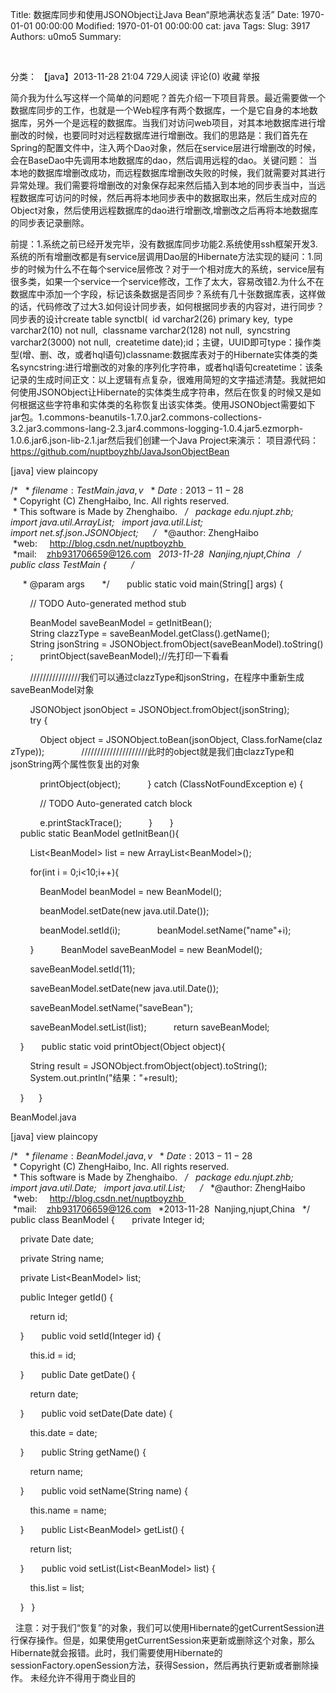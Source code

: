 Title: 数据库同步和使用JSONObject让Java Bean“原地满状态复活”
Date: 1970-01-01 00:00:00
Modified: 1970-01-01 00:00:00
cat: java
Tags: 
Slug: 3917
Authors: u0mo5 
Summary: 


 
 

分类： 【java】2013-11-28 21:04 729人阅读 评论(0) 收藏 举报

简介我为什么写这样一个简单的问题呢？首先介绍一下项目背景。最近需要做一个数据库同步的工作，也就是一个Web程序有两个数据库，一个是它自身的本地数据库，另外一个是远程的数据库。当我们对访问web项目，对其本地数据库进行增删改的时候，也要同时对远程数据库进行增删改。我们的思路是：我们首先在Spring的配置文件中，注入两个Dao对象，然后在service层进行增删改的时候，会在BaseDao中先调用本地数据库的dao，然后调用远程的dao。关键问题：
当本地的数据库增删改成功，而远程数据库增删改失败的时候，我们就需要对其进行异常处理。我们需要将增删改的对象保存起来然后插入到本地的同步表当中，当远程数据库可访问的时候，然后再将本地同步表中的数据取出来，然后生成对应的Object对象，然后使用远程数据库的dao进行增删改,增删改之后再将本地数据库的同步表记录删除。

前提：1.系统之前已经开发完毕，没有数据库同步功能2.系统使用ssh框架开发3.系统的所有增删改都是有service层调用Dao层的Hibernate方法实现的疑问：1.同步的时候为什么不在每个service层修改？对于一个相对庞大的系统，service层有很多类，如果一个service一个service修改，工作了太大，容易改错2.为什么不在数据库中添加一个字段，标记该条数据是否同步？系统有几十张数据库表，这样做的话，代码修改了过大3.如何设计同步表，如何根据同步表的内容对，进行同步？同步表的设计create table synctbl(  id varchar2(26) primary key,  type varchar2(10) not null,  classname varchar2(128) not null,  syncstring varchar2(3000) not null,  createtime date);id；主键，UUID即可type：操作类型(增、删、改，或者hql语句)classname:数据库表对于的Hibernate实体类的类名syncstring:进行增删改的对象的序列化字符串，或者hql语句createtime：该条记录的生成时间正文：以上逻辑有点复杂，很难用简短的文字描述清楚。我就把如何使用JSONObject让Hibernate的实体类生成字符串，然后在恢复的时候又是如何根据这些字符串和实体类的名称恢复出该实体类。使用JSONObject需要如下jar包。1.commons-beanutils-1.7.0.jar2.commons-collections-3.2.jar3.commons-lang-2.3.jar4.commons-logging-1.0.4.jar5.ezmorph-1.0.6.jar6.json-lib-2.1.jar然后我们创建一个Java Project来演示：
项目源代码：https://github.com/nuptboyzhb/JavaJsonObjectBean
 



[java] view plaincopy
 





/* 
 * $filename: TestMain.java,v $ 
 * $Date: 2013-11-28  $ 
 * Copyright (C) ZhengHaibo, Inc. All rights reserved. 
 * This software is Made by Zhenghaibo. 
 */  
package edu.njupt.zhb;  
  
import java.util.ArrayList;  
import java.util.List;  
  
import net.sf.json.JSONObject;  
  
/* 
 *@author: ZhengHaibo   
 *web:     http://blog.csdn.net/nuptboyzhb 
 *mail:    zhb931706659@126.com 
 *2013-11-28  Nanjing,njupt,China 
 */  
public class TestMain {  
  
    /** 

     * @param args 
     */  
    public static void main(String[] args) {  

        // TODO Auto-generated method stub  

        BeanModel saveBeanModel = getInitBean();  
        String clazzType = saveBeanModel.getClass().getName();  
        String jsonString = JSONObject.fromObject(saveBeanModel).toString();  
        printObject(saveBeanModel);//先打印一下看看  

        ////////////////我们可以通过clazzType和jsonString，在程序中重新生成saveBeanModel对象  

        JSONObject jsonObject = JSONObject.fromObject(jsonString);  
        try {  

            Object object = JSONObject.toBean(jsonObject, Class.forName(clazzType));  
            /////////////////////此时的object就是我们由clazzType和jsonString两个属性恢复出的对象  

            printObject(object);  
        } catch (ClassNotFoundException e) {  

            // TODO Auto-generated catch block  

            e.printStackTrace();  
        }  
    }  
    public static BeanModel getInitBean(){  

        List&lt;BeanModel&gt; list = new ArrayList&lt;BeanModel&gt;();  

        for(int i = 0;i&lt;10;i++){  

            BeanModel beanModel = new BeanModel();  

            beanModel.setDate(new java.util.Date());  

            beanModel.setId(i);  
            beanModel.setName("name"+i);  

        }  
        BeanModel saveBeanModel = new BeanModel();  

        saveBeanModel.setId(11);  

        saveBeanModel.setDate(new java.util.Date());  

        saveBeanModel.setName("saveBean");  

        saveBeanModel.setList(list);  
        return saveBeanModel;  

    }  
    public static void printObject(Object object){  

        String result = JSONObject.fromObject(object).toString();  
        System.out.println("结果："+result);  

    }  
  
}  




BeanModel.java
 
 



[java] view plaincopy
 





/* 
 * $filename: BeanModel.java,v $ 
 * $Date: 2013-11-28  $ 
 * Copyright (C) ZhengHaibo, Inc. All rights reserved. 
 * This software is Made by Zhenghaibo. 
 */  
package edu.njupt.zhb;  
  
import java.util.Date;  
import java.util.List;  
  
/* 
 *@author: ZhengHaibo   
 *web:     http://blog.csdn.net/nuptboyzhb 
 *mail:    zhb931706659@126.com 
 *2013-11-28  Nanjing,njupt,China 
 */  
public class BeanModel {  
    private Integer id;  

    private Date date;  

    private String name;  

    private List&lt;BeanModel&gt; list;  

    public Integer getId() {  

        return id;  

    }  
    public void setId(Integer id) {  

        this.id = id;  

    }  
    public Date getDate() {  

        return date;  

    }  
    public void setDate(Date date) {  

        this.date = date;  

    }  
    public String getName() {  

        return name;  

    }  
    public void setName(String name) {  

        this.name = name;  

    }  
    public List&lt;BeanModel&gt; getList() {  

        return list;  

    }  
    public void setList(List&lt;BeanModel&gt; list) {  

        this.list = list;  

    }  
}  




 
注意：对于我们“恢复”的对象，我们可以使用Hibernate的getCurrentSession进行保存操作。但是，如果使用getCurrentSession来更新或删除这个对象，那么Hibernate就会报错。此时，我们需要使用Hibernate的sessionFactory.openSession方法，获得Session，然后再执行更新或者删除操作。
未经允许不得用于商业目的


